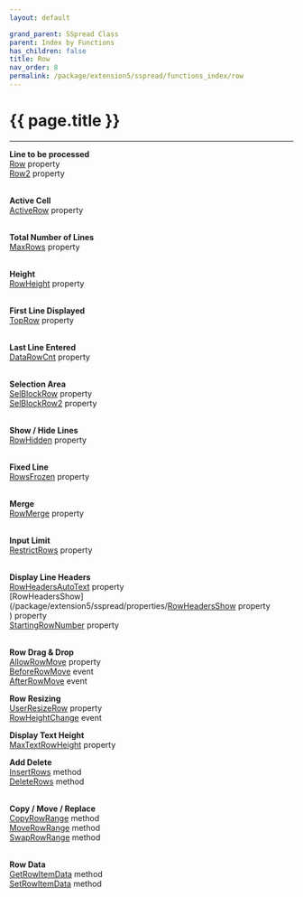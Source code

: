 ```yaml
---
layout: default

grand_parent: SSpread Class
parent: Index by Functions
has_children: false
title: Row
nav_order: 8
permalink: /package/extension5/sspread/functions_index/row
---
```

# {{ page.title }}
---

**Line to be processed**<br>
[Row](/package/extension5/sspread/properties/Row) property<br>
[Row2](/package/extension5/sspread/properties/Row2) property<br><br>

**Active Cell**<br>
[ActiveRow](/package/extension5/sspread/properties/ActiveRow) property<br><br>

**Total Number of Lines**<br>
[MaxRows](/package/extension5/sspread/properties/MaxRows) property<br><br>

**Height**<br>
[RowHeight](/package/extension5/sspread/properties/RowHeight) property<br><br>

**First Line Displayed**<br>
[TopRow](/package/extension5/sspread/properties/TopRow) property<br><br>

**Last Line Entered**<br>
[DataRowCnt](/package/extension5/sspread/properties/DataRowCnt) property<br><br>

**Selection Area**<br>
[SelBlockRow](/package/extension5/sspread/properties/SelBlockRow) property<br>
[SelBlockRow2](/package/extension5/sspread/properties/SelBlockRow2) property<br><br>

**Show / Hide Lines**<br>
[RowHidden](/package/extension5/sspread/properties/RowHidden) property<br><br>

**Fixed Line**<br>
[RowsFrozen](/package/extension5/sspread/properties/ColRowsFrozenID) property<br><br>

**Merge**<br>
[RowMerge](/package/extension5/sspread/properties/RowMerge) property<br><br>

**Input Limit**<br>
[RestrictRows](/package/extension5/sspread/properties/RestrictRows) property<br><br>

**Display Line Headers**<br>
[RowHeadersAutoText](/package/extension5/sspread/properties/RowHeadersAutoText) property<br>
[RowHeadersShow](/package/extension5/sspread/properties/[RowHeadersShow](/package/extension5/sspread/properties/ColID) property<br>
) property<br>
[StartingRowNumber](/package/extension5/sspread/properties/StartingRowNumber) property<br><br>

**Row Drag & Drop**<br>
[AllowRowMove](/package/extension5/sspread/properties/AllowRowMove) property<br>
[BeforeRowMove](/package/extension5/sspread/properties/BeforeRowMove) event<br>
[AfterRowMove](/package/extension5/sspread/properties/AfterRowMove) event<br>

**Row Resizing**<br>
[UserResizeRow](/package/extension5/sspread/properties/UserResizeRow) property<br>
[RowHeightChange](/package/extension5/sspread/events/RowHeightChange) event<br>

**Display Text Height**<br>
[MaxTextRowHeight](/package/extension5/sspread/properties/MaxTextRowHeight) property<br>

**Add Delete**<br>
[InsertRows](/package/extension5/sspread/methods/CoInsertRowslID) method<br>
[DeleteRows](/package/extension5/sspread/methods/DeleteRows) method<br><br>

**Copy / Move / Replace**<br>
[CopyRowRange](/package/extension5/sspread/methods/CopyRowRange) method<br>
[MoveRowRange](/package/extension5/sspread/methods/MoveRowRange) method<br>
[SwapRowRange](/package/extension5/sspread/methods/SwapRowRange) method<br><br>

**Row Data**<br>
[GetRowItemData](/package/extension5/sspread/methods/GetRowItemData) method<br>
[SetRowItemData](/package/extension5/sspread/methods/SetRowItemData) method<br><br>